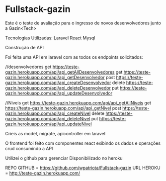 # Fullstack-gazin
Este é o teste de avaliação para o ingresso de novos desenvolvedores junto a Gazin&lt;Tech>

Tecnologias Utilizadas:
Laravel
React
Mysql

Construção de API

Foi feita uma API em laravel com as todos os endpoints solicitados:

//desenvolvedores
get  https://teste-gazin.herokuapp.com/api/api_getAllDesenvolvedores
get  https://teste-gazin.herokuapp.com/api/api_getDesenvolvedor
post https://teste-gazin.herokuapp.com/api/api_createDesenvolvedor
delete https://teste-gazin.herokuapp.com/api/api_deleteDesenvolvedor
put https://teste-gazin.herokuapp.com/api/api_updateDesenvolvedor

//Niveis
get  https://teste-gazin.herokuapp.com/api/api_getAllNiveis
get  https://teste-gazin.herokuapp.com/api/api_getNivel
post https://teste-gazin.herokuapp.com/api/api_createNivel
delete https://teste-gazin.herokuapp.com/api/api_deleteNivel
put https://teste-gazin.herokuapp.com/api/api_updateNivel


Crieis as model, migrate, apicontroller em laravel

O frontend foi feito com componentes react exibindo os dados e operações crud consumindo a API

Utilizei o github para gerenciar
Disponibilizado no heroku

REPO GITHUB = https://github.com/wpatriota/Fullstack-gazin
URL HEROKU = http://teste-gazin.herokuapp.com/
